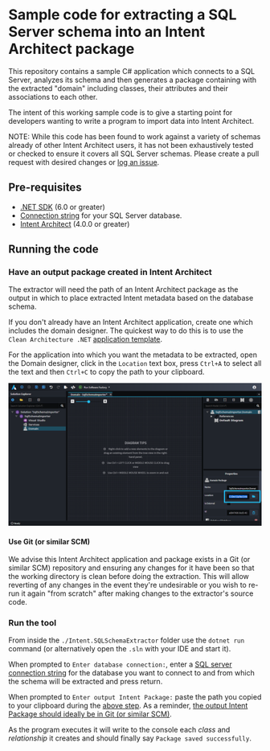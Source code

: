 # Sample code for extracting a SQL Server schema into an Intent Architect package

This repository contains a sample C# application which connects to a SQL Server, analyzes its schema and then generates a package containing with the extracted "domain" including classes, their attributes and their associations to each other.

The intent of this working sample code is to give a starting point for developers wanting to write a program to import data into Intent Architect.

NOTE: While this code has been found to work against a variety of schemas already of other Intent Architect users, it has not been exhaustively tested or checked to ensure it covers all SQL Server schemas. Please create a pull request with desired changes or [log an issue](https://github.com/IntentArchitect/Support/issues).

## Pre-requisites

- [.NET SDK](https://dotnet.microsoft.com/download/visual-studio-sdks) (6.0 or greater)
- [Connection string](https://www.connectionstrings.com/sql-server/) for your SQL Server database.
- [Intent Architect](https://intentarchitect.com/#/downloads) (4.0.0 or greater)

## Running the code

### Have an output package created in Intent Architect

The extractor will need the path of an Intent Architect package as the output in which to place extracted Intent metadata based on the database schema.

If you don't already have an Intent Architect application, create one which includes the domain designer. The quickest way to do this is to use the `Clean Architecture .NET` [application template](https://docs.intentarchitect.com/articles/application-templates/about-application-templates/about-application-templates.html).

For the application into which you want the metadata to be extracted, open the Domain designer, click in the `Location` text box, press `Ctrl+A` to select all the text and then `Ctrl+C` to copy the path to your clipboard.

![Screenshot of Intent Architect showing the package location selected](./images/package-path.png)

#### Use Git (or similar SCM)

We advise this Intent Architect application and package exists in a Git (or similar SCM) repository and ensuring any changes for it have been so that the working directory is clean before doing the extraction. This will allow reverting of any changes in the event they're undesirable or you wish to re-run it again "from scratch" after making changes to the extractor's source code.

### Run the tool

From inside the `./Intent.SQLSchemaExtractor` folder use the `dotnet run` command (or alternatively open the `.sln` with your IDE and start it).

When prompted to `Enter database connection:`, enter a [SQL server connection string](https://www.connectionstrings.com/sql-server/) for the database you want to connect to and from which the schema will be extracted and press return.

When prompted to `Enter output Intent Package:` paste the path you copied to your clipboard during the [above step](#have-an-output-package-created-in-intent-architect). As a reminder, [the output Intent Package should ideally be in Git (or similar SCM)](#use-git-or-similar-scm).

As the program executes it will write to the console each _class_ and _relationship_ it creates and should finally say `Package saved successfully`.
